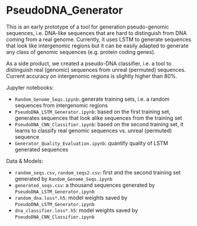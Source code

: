 # PseudoDNA_Generator

This is an early prototype of a tool for generation pseudo-genomic sequences, i.e. DNA-like sequences that are hard to distinguish from DNA coming from a real genome. Currently, it uses LSTM to generate sequences that look like intergenomic regions but it can be easily adapted to generate any class of genomic sequences (e.g. protein coding genes).

As a side product, we created a pseudo-DNA classifier, i.e. a tool to distinguish real (genomic) sequences from unreal (permuted) sequences. Current accuracy on intergenomic regions is slightly higher than 80%.

Jupyter notebooks:
  * `Random_Genome_Seqs.ipynb`: generate training sets, i.e. a random sequences from intergenomic regions
  * `PseudoDNA_LSTM_Generator.ipynb`: based on the first training set, generates sequences that look alike sequences from the training set 
  * `PseudoDNA_CNN_Classifier.ipynb`: based on the second training set, it learns to classify real genomic sequences vs. unreal (permuted) sequence
  * `Generator_Quality_Evaluation.ipynb`: quantify quality of LSTM generated sequences

Data & Models:
  * `random_seqs.csv`, `random_seqs2.csv`: first and the second training set generated by `Random_Genome_Seqs.ipynb`
  * `generated_seqs.csv`: a thousand sequences generated by `PseudoDNA_LSTM_Generator.ipynb`
  * `random_dna.loss*.h5`: model weights saved by `PseudoDNA_LSTM_Generator.ipynb`
  * `dna_classifier.loss*.h5`: model weights saved by `PseudoDNA_CNN_Classifier.ipynb`